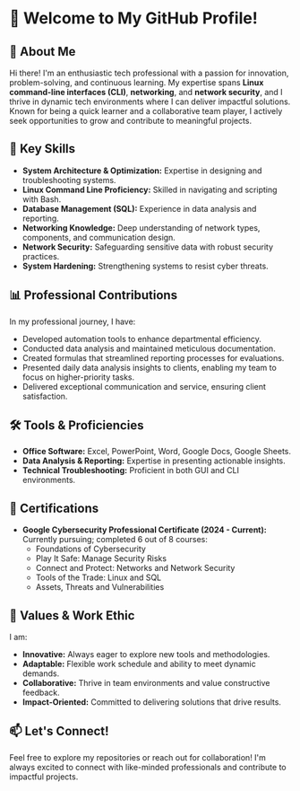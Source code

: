 # 👋 Welcome to My GitHub Profile!

## 🚀 About Me
Hi there! I'm an enthusiastic tech professional with a passion for innovation, problem-solving, and continuous learning. My expertise spans **Linux command-line interfaces (CLI)**, **networking**, and **network security**, and I thrive in dynamic tech environments where I can deliver impactful solutions. Known for being a quick learner and a collaborative team player, I actively seek opportunities to grow and contribute to meaningful projects.

## 🔧 Key Skills
- **System Architecture & Optimization:** Expertise in designing and troubleshooting systems.
- **Linux Command Line Proficiency:** Skilled in navigating and scripting with Bash.
- **Database Management (SQL):** Experience in data analysis and reporting.
- **Networking Knowledge:** Deep understanding of network types, components, and communication design.
- **Network Security:** Safeguarding sensitive data with robust security practices.
- **System Hardening:** Strengthening systems to resist cyber threats.

## 📊 Professional Contributions
In my professional journey, I have:
- Developed automation tools to enhance departmental efficiency.
- Conducted data analysis and maintained meticulous documentation.
- Created formulas that streamlined reporting processes for evaluations.
- Presented daily data analysis insights to clients, enabling my team to focus on higher-priority tasks.
- Delivered exceptional communication and service, ensuring client satisfaction.

## 🛠️ Tools & Proficiencies
- **Office Software:** Excel, PowerPoint, Word, Google Docs, Google Sheets.
- **Data Analysis & Reporting:** Expertise in presenting actionable insights.
- **Technical Troubleshooting:** Proficient in both GUI and CLI environments.

## 📜 Certifications
- **Google Cybersecurity Professional Certificate (2024 - Current):**  
  Currently pursuing; completed 6 out of 8 courses:  
  - Foundations of Cybersecurity  
  - Play It Safe: Manage Security Risks  
  - Connect and Protect: Networks and Network Security  
  - Tools of the Trade: Linux and SQL  
  - Assets, Threats and Vulnerabilities  

## 🌟 Values & Work Ethic
I am:
- **Innovative:** Always eager to explore new tools and methodologies.
- **Adaptable:** Flexible work schedule and ability to meet dynamic demands.
- **Collaborative:** Thrive in team environments and value constructive feedback.
- **Impact-Oriented:** Committed to delivering solutions that drive results.

## 📫 Let's Connect!
Feel free to explore my repositories or reach out for collaboration! I'm always excited to connect with like-minded professionals and contribute to impactful projects.
